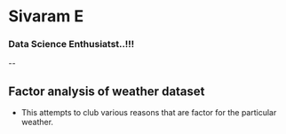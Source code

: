 # Sivaram E 

### Data Science Enthusiatst..!!!


--

 ## Factor analysis of weather dataset
- This attempts to club various reasons that are factor for the particular weather.
